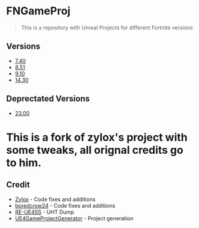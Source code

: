 # FNGameProj


> This is a repository with Unreal Projects for different Fortnite versions

## Versions


- [7.40](https://github.com/zyloxmods/FNGameProj/tree/7.40)
- [8.51](https://github.com/zyloxmods/FNGameProj/tree/8.51)
- [9.10](https://github.com/zyloxmods/FNGameProj/tree/9.10)
- [14.30](https://github.com/zyloxmods/FNGameProj/tree/14.30) 


## Deprectated Versions

- [23.00](https://github.com/zyloxmods/FNGameProj/tree/23.00)

# This is a fork of zylox's project with some tweaks, all orignal credits go to him.

## Credit

- [Zylox](https://twitter.com/zyloxmods) - Code fixes and additions
- [boredcrow24](https://twitter.com/boredcrow24) - Code fixes and additions
- [RE-UE4SS](https://github.com/UE4SS-RE/RE-UE4SS) - UHT Dump
- [UE4GameProjectGenerator](https://github.com/Buckminsterfullerene02/UE4GameProjectGenerator) - Project generation
